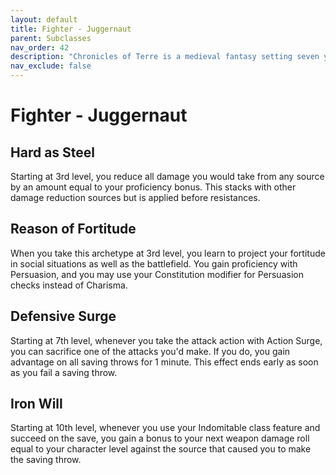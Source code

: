 ```yaml
---
layout: default
title: Fighter - Juggernaut
parent: Subclasses
nav_order: 42
description: "Chronicles of Terre is a medieval fantasy setting seven years in the writing, currently for dungeons & dragons 5th edition."
nav_exclude: false
---
```


# Fighter - Juggernaut

## Hard as Steel

Starting at 3rd level, you reduce all damage you would take from any source by an amount equal to your proficiency bonus. This stacks with other damage reduction sources but is applied before resistances.  

## Reason of Fortitude

When you take this archetype at 3rd level, you learn to project your fortitude in social situations as well as the battlefield. You gain proficiency with Persuasion, and you may use your Constitution modifier for Persuasion checks instead of Charisma.

## Defensive Surge

Starting at 7th level, whenever you take the attack action with Action Surge, you can sacrifice one of the attacks you'd make. If you do, you gain advantage on all saving throws for 1 minute. This effect ends early as soon as you fail a saving throw. 

## Iron Will

Starting at 10th level, whenever you use your Indomitable class feature and succeed on the save, you gain a bonus to your next weapon damage roll equal to your character level against the source that caused you to make the saving throw. 